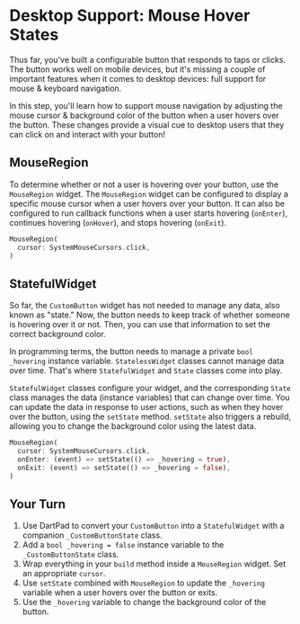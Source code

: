 # Desktop Support: Mouse Hover States

Thus far, you've built a configurable button that responds to taps or clicks.
The button works well on mobile devices, but it's missing a couple of important
features when it comes to desktop devices: full support for mouse & keyboard
navigation.

In this step, you'll learn how to support mouse navigation by adjusting the
mouse cursor & background color of the button when a user hovers over the
button. These changes provide a visual cue to desktop users that they can click
on and interact with your button!

## MouseRegion

To determine whether or not a user is hovering over your button, use the
`MouseRegion` widget. The `MouseRegion` widget can be configured to display a
specific mouse cursor when a user hovers over your button. It can also be
configured to run callback functions when a user starts hovering (`onEnter`),
continues hovering (`onHover`), and stops hovering (`onExit`).

```dart
MouseRegion(
  cursor: SystemMouseCursors.click,
)
```

## StatefulWidget

So far, the `CustomButton` widget has not needed to manage any data, also known
as "state." Now, the button needs to keep track of whether someone is hovering
over it or not. Then, you can use that information to set the correct background
color.

In programming terms, the button needs to manage a private `bool _hovering`
instance variable. `StatelessWidget` classes cannot manage data over time.
That's where `StatefulWidget` and `State` classes come into play.

`StatefulWidget` classes configure your widget, and the corresponding `State`
class manages the data (instance variables) that can change over time. You can
update the data in response to user actions, such as when they hover over the
button, using the `setState` method. `setState` also triggers a rebuild,
allowing you to change the background color using the latest data. 

```dart
MouseRegion(
  cursor: SystemMouseCursors.click,
  onEnter: (event) => setState(() => _hovering = true),
  onExit: (event) => setState(() => _hovering = false),
)
```

## Your Turn

  1. Use DartPad to convert your `CustomButton` into a `StatefulWidget` with a
     companion `_CustomButtonState` class.
  2. Add a `bool _hovering = false` instance variable to the 
     `_CustomButtonState` class.
  3. Wrap everything in your `build` method inside a `MouseRegion` widget. Set 
     an appropriate `cursor`.
  4. Use `setState` combined with `MouseRegion` to update the `_hovering`
     variable when a user hovers over the button or exits.
  5. Use the `_hovering` variable to change the background color of the button.
  